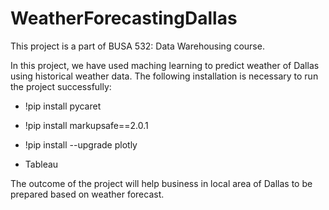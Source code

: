 # WeatherForecastingDallas

This project is a part of BUSA 532: Data Warehousing course.

In this project, we have used maching learning to predict weather of Dallas using historical weather data. The following installation is necessary to run the project successfully:

- !pip install pycaret 

- !pip install markupsafe==2.0.1

- !pip install --upgrade plotly

- Tableau

The outcome of the project will help business in local area of Dallas to be prepared based on weather forecast.
